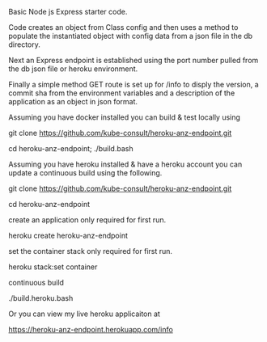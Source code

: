 
Basic Node js Express starter code.

Code creates an object from Class config and then uses a method to populate the instantiated object with config data from a json file in the db directory.

Next an Express endpoint is established using the port number pulled from the db json file or heroku environment.

Finally a simple method GET route is set up for /info to disply the version, a commit sha from the environment variables and a description of the application as an object in json format.

Assuming you have docker installed you can build & test locally using 

git clone https://github.com/kube-consult/heroku-anz-endpoint.git

cd heroku-anz-endpoint;
./build.bash

Assuming you have heroku installed & have a heroku account you can update a continuous build using the following.

git clone https://github.com/kube-consult/heroku-anz-endpoint.git

cd heroku-anz-endpoint

create an application only required for first run.

heroku create heroku-anz-endpoint

set the container stack only required for first run.

heroku stack:set container

continuous build 

./build.heroku.bash

Or you can view my live heroku applicaiton at

https://heroku-anz-endpoint.herokuapp.com/info

